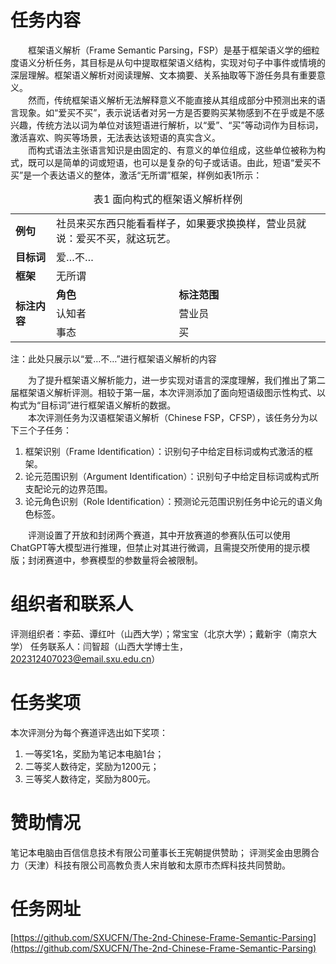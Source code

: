 # 任务内容

&emsp;&emsp;框架语义解析（Frame Semantic Parsing，FSP）是基于框架语义学的细粒度语义分析任务，其目标是从句中提取框架语义结构，实现对句子中事件或情境的深层理解。框架语义解析对阅读理解、文本摘要、关系抽取等下游任务具有重要意义。    
&emsp;&emsp;然而，传统框架语义解析无法解释意义不能直接从其组成部分中预测出来的语言现象。如“爱买不买”，表示说话者对另一方是否要购买某物感到不在乎或是不感兴趣，传统方法以词为单位对该短语进行解析，以“爱”、“买”等动词作为目标词，激活喜欢、购买等场景，无法表达该短语的真实含义。   
&emsp;&emsp;而构式语法主张语言知识是由固定的、有意义的单位组成，这些单位被称为构式，既可以是简单的词或短语，也可以是复杂的句子或话语。由此，短语“爱买不买”是一个表达语义的整体，激活“无所谓”框架，样例如表1所示：    

<table>
<caption>表1 面向构式的框架语义解析样例</caption>
    <tr>
        <td><b>例句</b></td>
        <td colspan="2">社员来买东西只能看看样子，如果要求换换样，营业员就说：爱买不买，就这玩艺。</td>
    </tr>
    <tr>
        <td><b>目标词</b></td>
        <td colspan="2">爱…不…</td>
    </tr>
    <tr>
        <td><b>框架</b></td>
        <td colspan="2">无所谓</td>
    </tr>
    <tr>
        <td rowspan="3"><b>标注内容</b></td>
        <td><b>角色</b></td>
        <td><b>标注范围</b></td>
    </tr>
    <tr>
        <td>认知者</td>
        <td>营业员</td>
    </tr>
    <tr>
        <td>事态</td>
        <td>买</td>
    </tr>
</table>
<tfoot>注：此处只展示以“爱…不…”进行框架语义解析的内容</tfoot>


&emsp;&emsp;为了提升框架语义解析能力，进一步实现对语言的深度理解，我们推出了第二届框架语义解析评测。相较于第一届，本次评测添加了面向短语级图示性构式、以构式为“目标词”进行框架语义解析的数据。  
&emsp;&emsp;本次评测任务为汉语框架语义解析（Chinese FSP，CFSP），该任务分为以下三个子任务：  
1. 框架识别（Frame Identification）：识别句子中给定目标词或构式激活的框架。  
2. 论元范围识别（Argument Identification）：识别句子中给定目标词或构式所支配论元的边界范围。  
3. 论元角色识别（Role Identification）：预测论元范围识别任务中论元的语义角色标签。  

&emsp;&emsp;评测设置了开放和封闭两个赛道，其中开放赛道的参赛队伍可以使用ChatGPT等大模型进行推理，但禁止对其进行微调，且需提交所使用的提示模版；封闭赛道中，参赛模型的参数量将会被限制。  

# 组织者和联系人
评测组织者：李茹、谭红叶（山西大学）；常宝宝（北京大学）；戴新宇（南京大学）
任务联系人：闫智超（山西大学博士生，202312407023@email.sxu.edu.cn）

# 任务奖项
本次评测分为每个赛道评选出如下奖项：
1. 一等奖1名，奖励为笔记本电脑1台；
2. 二等奖人数待定，奖励为1200元；
3. 三等奖人数待定，奖励为800元。

# 赞助情况
笔记本电脑由百信信息技术有限公司董事长王宪朝提供赞助；
评测奖金由思腾合力（天津）科技有限公司高教负责人宋肖敏和太原市杰辉科技共同赞助。

# 任务网址
[https://github.com/SXUCFN/The-2nd-Chinese-Frame-Semantic-Parsing](https://github.com/SXUCFN/The-2nd-Chinese-Frame-Semantic-Parsing)
